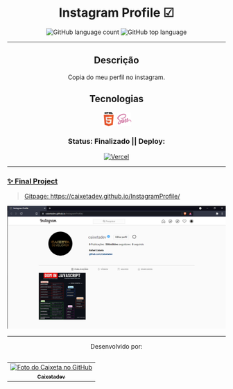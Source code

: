<h1 align = "center">Instagram Profile ☑</h1>
<p align = "center"><img alt="GitHub language count" src="https://img.shields.io/github/languages/count/Caixetadev/instagramprofile">
  <img alt="GitHub top language" src="https://img.shields.io/github/languages/top/caixetadev/instagramprofile?color=green">
  
  ---
  
 <h2 align = "center"> Descrição </h2>
 <p align = "center">Copia do meu perfil no instagram.</p>

<h2 align = "center">Tecnologias</h2>

<p align = "center">
<code><img height="32" src="https://raw.githubusercontent.com/github/explore/80688e429a7d4ef2fca1e82350fe8e3517d3494d/topics/html/html.png" alt="HTML5"/></code>
<code><img height="32" src="https://raw.githubusercontent.com/github/explore/80688e429a7d4ef2fca1e82350fe8e3517d3494d/topics/sass/sass.png" alt="CSS"/></code>

</p>

<h3 align = "center">Status: Finalizado || Deploy: </h3>  
<p align = "center"><a href = "https://caixetadev.github.io/InstagramProfile/"><img alt="Vercel" src="https://img.shields.io/badge/vercel%20-%23000000.svg?&style=for-the-badge&logo=vercel&logoColor=white"/</a></p>

---
### ✨ Final Project
> Gitpage: https://caixetadev.github.io/InstagramProfile/
<p align="center">
  <img src="https://github.com/Caixetadev/InstagramProfile/blob/main/assets/img/home.png?raw=true" alt="Photo Home" />
</p>

---

<p align = "center"> Desenvolvido por:</p>

<table align="left"> <tr Style display inline-block> <td align="center"> <a href="https://github.com/Caixetadev"> <img src="https://avatars.githubusercontent.com/u/87894998?v=4" width="100px;" alt="Foto do Caixeta no GitHub"/><br> <sub> <b>Caixetadev</b> </sub> </a> </td> </table>

---
